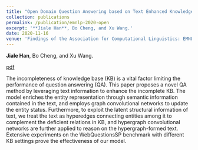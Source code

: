 ```yaml
---
title: "Open Domain Question Answering based on Text Enhanced Knowledge Graph with Hyperedge Infusion"
collection: publications
permalink: /publication/emnlp-2020-open
excerpt: '**Jiale Han**, Bo Cheng, and Xu Wang.'
date: 2020-11-16
venue: 'Findings of the Association for Computational Linguistics: EMNLP 2020'
---
```

**Jiale Han**, Bo Cheng, and Xu Wang.

[pdf](https://aclanthology.org/2020.findings-emnlp.133/)


The incompleteness of knowledge base (KB) is a vital factor limiting the performance of question answering (QA). This paper proposes a novel QA method by leveraging text information to enhance the incomplete KB. The model enriches the entity representation through semantic information contained in the text, and employs graph convolutional networks to update the entity status. Furthermore, to exploit the latent structural information of text, we treat the text as hyperedges connecting entities among it to complement the deficient relations in KB, and hypergraph convolutional networks are further applied to reason on the hypergraph-formed text. Extensive experiments on the WebQuestionsSP benchmark with different KB settings prove the effectiveness of our model.